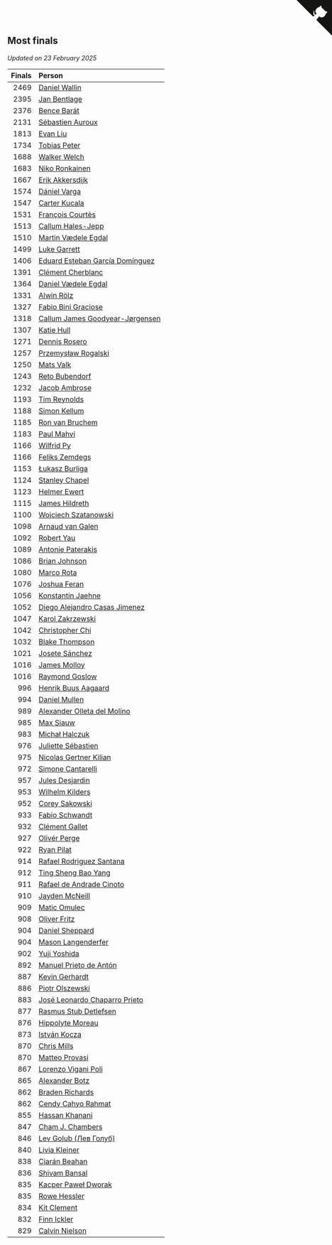 ## Most finals

*Updated on 23 February 2025*

| Finals | Person |
| ---: | :--- |
| 2469 | [Daniel Wallin](https://www.worldcubeassociation.org/persons/2013WALL03) |
| 2395 | [Jan Bentlage](https://www.worldcubeassociation.org/persons/2010BENT01) |
| 2376 | [Bence Barát](https://www.worldcubeassociation.org/persons/2008BARA01) |
| 2131 | [Sébastien Auroux](https://www.worldcubeassociation.org/persons/2008AURO01) |
| 1813 | [Evan Liu](https://www.worldcubeassociation.org/persons/2009LIUE01) |
| 1734 | [Tobias Peter](https://www.worldcubeassociation.org/persons/2014PETE03) |
| 1688 | [Walker Welch](https://www.worldcubeassociation.org/persons/2011WELC01) |
| 1683 | [Niko Ronkainen](https://www.worldcubeassociation.org/persons/2010RONK01) |
| 1667 | [Erik Akkersdijk](https://www.worldcubeassociation.org/persons/2005AKKE01) |
| 1574 | [Dániel Varga](https://www.worldcubeassociation.org/persons/2008VARG01) |
| 1547 | [Carter Kucala](https://www.worldcubeassociation.org/persons/2015KUCA01) |
| 1531 | [François Courtès](https://www.worldcubeassociation.org/persons/2008COUR01) |
| 1513 | [Callum Hales-Jepp](https://www.worldcubeassociation.org/persons/2012HALE01) |
| 1510 | [Martin Vædele Egdal](https://www.worldcubeassociation.org/persons/2013EGDA02) |
| 1499 | [Luke Garrett](https://www.worldcubeassociation.org/persons/2017GARR05) |
| 1406 | [Eduard Esteban García Domínguez](https://www.worldcubeassociation.org/persons/2011EDUA01) |
| 1391 | [Clément Cherblanc](https://www.worldcubeassociation.org/persons/2014CHER05) |
| 1364 | [Daniel Vædele Egdal](https://www.worldcubeassociation.org/persons/2013EGDA01) |
| 1331 | [Alwin Rölz](https://www.worldcubeassociation.org/persons/2016ROLZ01) |
| 1327 | [Fabio Bini Graciose](https://www.worldcubeassociation.org/persons/2010GRAC02) |
| 1318 | [Callum James Goodyear-Jørgensen](https://www.worldcubeassociation.org/persons/2012GOOD02) |
| 1307 | [Katie Hull](https://www.worldcubeassociation.org/persons/2010HULL01) |
| 1271 | [Dennis Rosero](https://www.worldcubeassociation.org/persons/2010ROSE03) |
| 1257 | [Przemysław Rogalski](https://www.worldcubeassociation.org/persons/2013ROGA02) |
| 1250 | [Mats Valk](https://www.worldcubeassociation.org/persons/2007VALK01) |
| 1243 | [Reto Bubendorf](https://www.worldcubeassociation.org/persons/2012BUBE01) |
| 1232 | [Jacob Ambrose](https://www.worldcubeassociation.org/persons/2010AMBR01) |
| 1193 | [Tim Reynolds](https://www.worldcubeassociation.org/persons/2005REYN01) |
| 1188 | [Simon Kellum](https://www.worldcubeassociation.org/persons/2016KELL12) |
| 1185 | [Ron van Bruchem](https://www.worldcubeassociation.org/persons/2003BRUC01) |
| 1183 | [Paul Mahvi](https://www.worldcubeassociation.org/persons/2012MAHV01) |
| 1166 | [Wilfrid Py](https://www.worldcubeassociation.org/persons/2016PYWI01) |
| 1166 | [Feliks Zemdegs](https://www.worldcubeassociation.org/persons/2009ZEMD01) |
| 1153 | [Łukasz Burliga](https://www.worldcubeassociation.org/persons/2013BURL01) |
| 1124 | [Stanley Chapel](https://www.worldcubeassociation.org/persons/2016CHAP04) |
| 1123 | [Helmer Ewert](https://www.worldcubeassociation.org/persons/2015EWER01) |
| 1115 | [James Hildreth](https://www.worldcubeassociation.org/persons/2009HILD01) |
| 1100 | [Wojciech Szatanowski](https://www.worldcubeassociation.org/persons/2011SZAT01) |
| 1098 | [Arnaud van Galen](https://www.worldcubeassociation.org/persons/2006GALE01) |
| 1092 | [Robert Yau](https://www.worldcubeassociation.org/persons/2009YAUR01) |
| 1089 | [Antonie Paterakis](https://www.worldcubeassociation.org/persons/2012PATE01) |
| 1086 | [Brian Johnson](https://www.worldcubeassociation.org/persons/2013JOHN10) |
| 1080 | [Marco Rota](https://www.worldcubeassociation.org/persons/2009ROTA01) |
| 1076 | [Joshua Feran](https://www.worldcubeassociation.org/persons/2011FERA01) |
| 1056 | [Konstantin Jaehne](https://www.worldcubeassociation.org/persons/2015JAEH01) |
| 1052 | [Diego Alejandro Casas Jimenez](https://www.worldcubeassociation.org/persons/2014JIME05) |
| 1047 | [Karol Zakrzewski](https://www.worldcubeassociation.org/persons/2014ZAKR01) |
| 1042 | [Christopher Chi](https://www.worldcubeassociation.org/persons/2014CHIC01) |
| 1032 | [Blake Thompson](https://www.worldcubeassociation.org/persons/2010THOM03) |
| 1021 | [Josete Sánchez](https://www.worldcubeassociation.org/persons/2015SANC18) |
| 1016 | [James Molloy](https://www.worldcubeassociation.org/persons/2011MOLL01) |
| 1016 | [Raymond Goslow](https://www.worldcubeassociation.org/persons/2014GOSL01) |
| 996 | [Henrik Buus Aagaard](https://www.worldcubeassociation.org/persons/2006BUUS01) |
| 994 | [Daniel Mullen](https://www.worldcubeassociation.org/persons/2016MULL04) |
| 989 | [Alexander Olleta del Molino](https://www.worldcubeassociation.org/persons/2008OLLE01) |
| 985 | [Max Siauw](https://www.worldcubeassociation.org/persons/2017SIAU02) |
| 983 | [Michał Halczuk](https://www.worldcubeassociation.org/persons/2006HALC01) |
| 976 | [Juliette Sébastien](https://www.worldcubeassociation.org/persons/2014SEBA01) |
| 975 | [Nicolas Gertner Kilian](https://www.worldcubeassociation.org/persons/2013GERT01) |
| 972 | [Simone Cantarelli](https://www.worldcubeassociation.org/persons/2012CANT02) |
| 957 | [Jules Desjardin](https://www.worldcubeassociation.org/persons/2010DESJ01) |
| 953 | [Wilhelm Kilders](https://www.worldcubeassociation.org/persons/2010KILD02) |
| 952 | [Corey Sakowski](https://www.worldcubeassociation.org/persons/2011SAKO01) |
| 933 | [Fabio Schwandt](https://www.worldcubeassociation.org/persons/2014SCHW02) |
| 932 | [Clément Gallet](https://www.worldcubeassociation.org/persons/2004GALL02) |
| 927 | [Olivér Perge](https://www.worldcubeassociation.org/persons/2007PERG01) |
| 922 | [Ryan Pilat](https://www.worldcubeassociation.org/persons/2016PILA03) |
| 914 | [Rafael Rodriguez Santana](https://www.worldcubeassociation.org/persons/2012SANT12) |
| 912 | [Ting Sheng Bao Yang](https://www.worldcubeassociation.org/persons/2008BAOY01) |
| 911 | [Rafael de Andrade Cinoto](https://www.worldcubeassociation.org/persons/2007CINO01) |
| 910 | [Jayden McNeill](https://www.worldcubeassociation.org/persons/2012MCNE01) |
| 909 | [Matic Omulec](https://www.worldcubeassociation.org/persons/2010OMUL02) |
| 908 | [Oliver Fritz](https://www.worldcubeassociation.org/persons/2014FRIT02) |
| 904 | [Daniel Sheppard](https://www.worldcubeassociation.org/persons/2009SHEP01) |
| 904 | [Mason Langenderfer](https://www.worldcubeassociation.org/persons/2013LANG03) |
| 902 | [Yuji Yoshida](https://www.worldcubeassociation.org/persons/2015YOSH01) |
| 892 | [Manuel Prieto de Antón](https://www.worldcubeassociation.org/persons/2015ANTO04) |
| 887 | [Kevin Gerhardt](https://www.worldcubeassociation.org/persons/2013GERH01) |
| 886 | [Piotr Olszewski](https://www.worldcubeassociation.org/persons/2013OLSZ02) |
| 883 | [José Leonardo Chaparro Prieto](https://www.worldcubeassociation.org/persons/2011CHAP01) |
| 877 | [Rasmus Stub Detlefsen](https://www.worldcubeassociation.org/persons/2014DETL01) |
| 876 | [Hippolyte Moreau](https://www.worldcubeassociation.org/persons/2008MORE02) |
| 873 | [István Kocza](https://www.worldcubeassociation.org/persons/2005KOCZ01) |
| 870 | [Chris Mills](https://www.worldcubeassociation.org/persons/2014MILL04) |
| 870 | [Matteo Provasi](https://www.worldcubeassociation.org/persons/2009PROV01) |
| 867 | [Lorenzo Vigani Poli](https://www.worldcubeassociation.org/persons/2007POLI01) |
| 865 | [Alexander Botz](https://www.worldcubeassociation.org/persons/2013BOTZ01) |
| 862 | [Braden Richards](https://www.worldcubeassociation.org/persons/2017RICH02) |
| 862 | [Cendy Cahyo Rahmat](https://www.worldcubeassociation.org/persons/2010RAHM02) |
| 855 | [Hassan Khanani](https://www.worldcubeassociation.org/persons/2018KHAN26) |
| 847 | [Cham J. Chambers](https://www.worldcubeassociation.org/persons/2017CHAM09) |
| 846 | [Lev Golub (Лев Голуб)](https://www.worldcubeassociation.org/persons/2014HOLU01) |
| 840 | [Livia Kleiner](https://www.worldcubeassociation.org/persons/2013KLEI03) |
| 838 | [Ciarán Beahan](https://www.worldcubeassociation.org/persons/2012BEAH01) |
| 836 | [Shivam Bansal](https://www.worldcubeassociation.org/persons/2011BANS02) |
| 835 | [Kacper Paweł Dworak](https://www.worldcubeassociation.org/persons/2020DWOR01) |
| 835 | [Rowe Hessler](https://www.worldcubeassociation.org/persons/2007HESS01) |
| 834 | [Kit Clement](https://www.worldcubeassociation.org/persons/2008CLEM01) |
| 832 | [Finn Ickler](https://www.worldcubeassociation.org/persons/2012ICKL01) |
| 829 | [Calvin Nielson](https://www.worldcubeassociation.org/persons/2014NIEL03) |


<a href="https://github.com/jonatanklosko/wca_statistics" class="github-corner" aria-label="View source on Github"><svg width="80" height="80" viewBox="0 0 250 250" style="fill:#151513; color:#fff; position: absolute; top: 0; border: 0; right: 0;" aria-hidden="true"><path d="M0,0 L115,115 L130,115 L142,142 L250,250 L250,0 Z"></path><path d="M128.3,109.0 C113.8,99.7 119.0,89.6 119.0,89.6 C122.0,82.7 120.5,78.6 120.5,78.6 C119.2,72.0 123.4,76.3 123.4,76.3 C127.3,80.9 125.5,87.3 125.5,87.3 C122.9,97.6 130.6,101.9 134.4,103.2" fill="currentColor" style="transform-origin: 130px 106px;" class="octo-arm"></path><path d="M115.0,115.0 C114.9,115.1 118.7,116.5 119.8,115.4 L133.7,101.6 C136.9,99.2 139.9,98.4 142.2,98.6 C133.8,88.0 127.5,74.4 143.8,58.0 C148.5,53.4 154.0,51.2 159.7,51.0 C160.3,49.4 163.2,43.6 171.4,40.1 C171.4,40.1 176.1,42.5 178.8,56.2 C183.1,58.6 187.2,61.8 190.9,65.4 C194.5,69.0 197.7,73.2 200.1,77.6 C213.8,80.2 216.3,84.9 216.3,84.9 C212.7,93.1 206.9,96.0 205.4,96.6 C205.1,102.4 203.0,107.8 198.3,112.5 C181.9,128.9 168.3,122.5 157.7,114.1 C157.9,116.9 156.7,120.9 152.7,124.9 L141.0,136.5 C139.8,137.7 141.6,141.9 141.8,141.8 Z" fill="currentColor" class="octo-body"></path></svg></a><style>.github-corner:hover .octo-arm{animation:octocat-wave 560ms ease-in-out}@keyframes octocat-wave{0%,100%{transform:rotate(0)}20%,60%{transform:rotate(-25deg)}40%,80%{transform:rotate(10deg)}}@media (max-width:500px){.github-corner:hover .octo-arm{animation:none}.github-corner .octo-arm{animation:octocat-wave 560ms ease-in-out}}</style>
